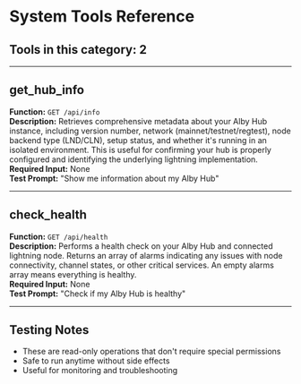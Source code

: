 # System Tools Reference

## Tools in this category: 2

---

## get_hub_info

**Function:** `GET /api/info`  
**Description:** Retrieves comprehensive metadata about your Alby Hub instance, including version number, network (mainnet/testnet/regtest), node backend type (LND/CLN), setup status, and whether it's running in an isolated environment. This is useful for confirming your hub is properly configured and identifying the underlying lightning implementation.  
**Required Input:** None  
**Test Prompt:** "Show me information about my Alby Hub"

---

## check_health

**Function:** `GET /api/health`  
**Description:** Performs a health check on your Alby Hub and connected lightning node. Returns an array of alarms indicating any issues with node connectivity, channel states, or other critical services. An empty alarms array means everything is healthy.  
**Required Input:** None  
**Test Prompt:** "Check if my Alby Hub is healthy"

---

## Testing Notes

- These are read-only operations that don't require special permissions
- Safe to run anytime without side effects
- Useful for monitoring and troubleshooting
